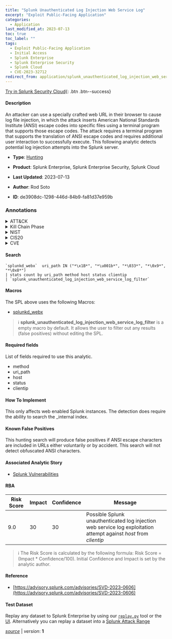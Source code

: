 ```yaml
---
title: "Splunk Unauthenticated Log Injection Web Service Log"
excerpt: "Exploit Public-Facing Application"
categories:
  - Application
last_modified_at: 2023-07-13
toc: true
toc_label: ""
tags:
  - Exploit Public-Facing Application
  - Initial Access
  - Splunk Enterprise
  - Splunk Enterprise Security
  - Splunk Cloud
  - CVE-2023-32712
redirect_from: application/splunk_unauthenticated_log_injection_web_service_log/
---
```




[Try in Splunk Security Cloud](https://www.splunk.com/en_us/cyber-security.html){: .btn .btn--success}

#### Description

An attacker can use a specially crafted web URL in their browser to cause log file injection, in which the attack inserts American National Standards Institute (ANSI) escape codes into specific files using a terminal program that supports those escape codes. The attack requires a terminal program that supports the translation of ANSI escape codes and requires additional user interaction to successfully execute. This following analytic detects potential log injection attempts into the Splunk server.

- **Type**: [Hunting](https://github.com/splunk/security_content/wiki/Detection-Analytic-Types)
- **Product**: Splunk Enterprise, Splunk Enterprise Security, Splunk Cloud

- **Last Updated**: 2023-07-13
- **Author**: Rod Soto
- **ID**: de3908dc-1298-446d-84b9-fa81d37e959b

### Annotations
<details>
  <summary>ATT&CK</summary>

<div markdown="1">

#### [ATT&CK](https://attack.mitre.org/)

| ID          | Technique   | Tactic         |
| ----------- | ----------- |--------------- |
| [T1190](https://attack.mitre.org/techniques/T1190/) | Exploit Public-Facing Application | Initial Access |

</div>
</details>


<details>
  <summary>Kill Chain Phase</summary>

<div markdown="1">

* Delivery


</div>
</details>


<details>
  <summary>NIST</summary>

<div markdown="1">

* DE.AE



</div>
</details>

<details>
  <summary>CIS20</summary>

<div markdown="1">

* CIS 10



</div>
</details>

<details>
  <summary>CVE</summary>

<div markdown="1">

| ID          | Summary | [CVSS](https://nvd.nist.gov/vuln-metrics/cvss) |
| ----------- | ----------- | -------------- |
| [CVE-2023-32712](https://nvd.nist.gov/vuln/detail/CVE-2023-32712) | In Splunk Enterprise versions below 9.1.0.2, 9.0.5.1, and 8.2.11.2, a malicious actor can inject American National Standards Institute (ANSI) escape codes into Splunk log files that, when a vulnerable terminal application reads them, can potentially result in possible code execution in the vulnerable application. This attack requires a user to use a terminal application that supports the translation of ANSI escape codes, to read the malicious log file locally in the vulnerable terminal, and to perform additional user interaction to exploit.  The vulnerability does not affect Splunk Cloud Platform instances. The vulnerability does not directly affect Splunk Enterprise. The indirect impact on the Splunk Enterprise instance can vary significantly depending on the permissions in the vulnerable terminal application and where and how the user reads the malicious log file. For example, users can copy the malicious file from the Splunk Enterprise instance and read it on their local machine. | None |



</div>
</details>


#### Search

```
`splunkd_webx`  uri_path IN ("*\x1B*", "*\u001b*", "*\033*", "*\0x9*", "*\0x8*") 
| stats count by uri_path method host status clientip 
| `splunk_unauthenticated_log_injection_web_service_log_filter`
```

#### Macros
The SPL above uses the following Macros:
* [splunkd_webx](https://github.com/splunk/security_content/blob/develop/macros/splunkd_webx.yml)

> :information_source:
> **splunk_unauthenticated_log_injection_web_service_log_filter** is a empty macro by default. It allows the user to filter out any results (false positives) without editing the SPL.



#### Required fields
List of fields required to use this analytic.
* method
* uri_path
* host
* status
* clientip



#### How To Implement
This only affects web enabled Splunk instances. The detection does require the ability to search the _internal index.
#### Known False Positives
This hunting search will produce false positives if ANSI escape characters are included in URLs either voluntarily or by accident. This search will not detect obfuscated ANSI characters.

#### Associated Analytic Story
* [Splunk Vulnerabilities](/stories/splunk_vulnerabilities)




#### RBA

| Risk Score  | Impact      | Confidence   | Message      |
| ----------- | ----------- |--------------|--------------|
| 9.0 | 30 | 30 | Possible Splunk unauthenticated log injection web service log exploitation attempt against $host$ from $clientip$ |


> :information_source:
> The Risk Score is calculated by the following formula: Risk Score = (Impact * Confidence/100). Initial Confidence and Impact is set by the analytic author.


#### Reference

* [https://advisory.splunk.com/advisories/SVD-2023-0606](https://advisory.splunk.com/advisories/SVD-2023-0606)



#### Test Dataset
Replay any dataset to Splunk Enterprise by using our [`replay.py`](https://github.com/splunk/attack_data#using-replaypy) tool or the [UI](https://github.com/splunk/attack_data#using-ui).
Alternatively you can replay a dataset into a [Splunk Attack Range](https://github.com/splunk/attack_range#replay-dumps-into-attack-range-splunk-server)




[*source*](https://github.com/splunk/security_content/tree/develop/detections/application/splunk_unauthenticated_log_injection_web_service_log.yml) \| *version*: **1**